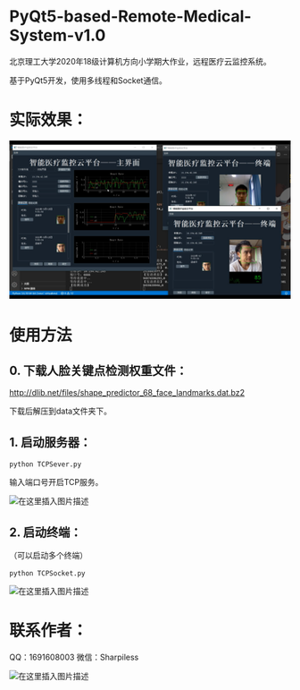 # PyQt5-based-Remote-Medical-System-v1.0

北京理工大学2020年18级计算机方向小学期大作业，远程医疗云监控系统。

基于PyQt5开发，使用多线程和Socket通信。

# 实际效果：

![](https://github.com/Sharpiless/PyQt5-based-Remote-Medical-System-v1.0/blob/master/R%5DM1JHC_L9Y_78INZY4ZUIK.png)

# 使用方法

## 0. 下载人脸关键点检测权重文件：

http://dlib.net/files/shape_predictor_68_face_landmarks.dat.bz2

下载后解压到data文件夹下。

## 1. 启动服务器：

```
python TCPSever.py
```

输入端口号开启TCP服务。

![在这里插入图片描述](https://img-blog.csdnimg.cn/20200915101802432.png?x-oss-process=image/watermark,type_ZmFuZ3poZW5naGVpdGk,shadow_10,text_aHR0cHM6Ly9ibG9nLmNzZG4ubmV0L3dlaXhpbl80NDkzNjg4OQ==,size_16,color_FFFFFF,t_70#pic_center)

## 2. 启动终端：
（可以启动多个终端）

```
python TCPSocket.py
```

![在这里插入图片描述](https://img-blog.csdnimg.cn/20200915102024467.jpg?x-oss-process=image/watermark,type_ZmFuZ3poZW5naGVpdGk,shadow_10,text_aHR0cHM6Ly9ibG9nLmNzZG4ubmV0L3dlaXhpbl80NDkzNjg4OQ==,size_16,color_FFFFFF,t_70#pic_center)


# 联系作者：

QQ：1691608003 
微信：Sharpiless

![在这里插入图片描述](https://img-blog.csdnimg.cn/20200915101604555.png?x-oss-process=image/watermark,type_ZmFuZ3poZW5naGVpdGk,shadow_10,text_aHR0cHM6Ly9ibG9nLmNzZG4ubmV0L3dlaXhpbl80NDkzNjg4OQ==,size_16,color_FFFFFF,t_70#pic_center)
